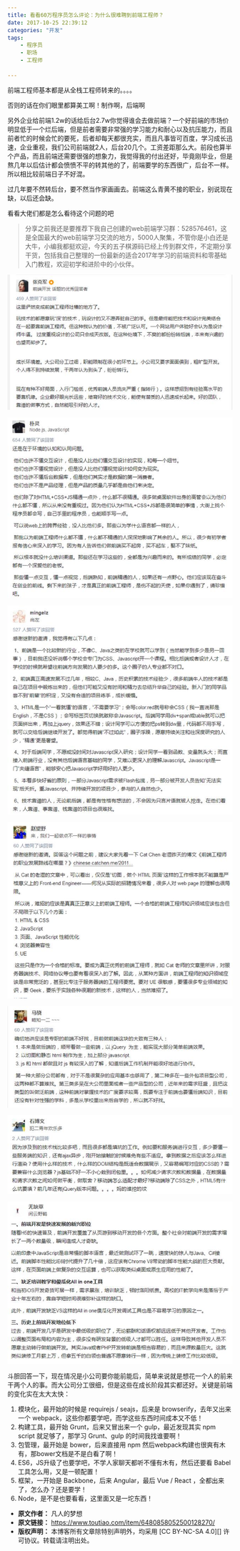 ```yaml
---
title: 看看60万程序员怎么评论：为什么很难聘到前端工程师？
date: 2017-10-25 22:39:12
categories: "开发"
tags:
	- 程序员
	- 职场
	- 工程师

---
```


前端工程师基本都是从全栈工程师转来的。。。。

否则的话在你们眼里都算美工啊！制作啊，后端啊

另外企业给前端1.2w的话给后台2.7w你觉得谁会去做前端？一个好前端的市场价明显低于一个烂后端，但是前者需要非常强的学习能力和耐心以及抗压能力，而且前者忙的时候会忙的要死，后者却每天都很充实，而且凡事皆可百度，学习成长迅速，企业重视，我们公司前端就2人，后台20几个。工资差距那么大。前段也算半个产品，而且前端还需要很强的想象力，我觉得我的付出还好，毕竟刚毕业，但是熬几年以后估计都会愤愤不平的转其他的了，前端要学的东西很广，后台不一样。所以相比较前端日子不好混。

过几年要不然转后台，要不然当作家画画去。前端这么青黄不接的职业，别说现在缺，以后还会缺。

看看大佬们都是怎么看待这个问题的吧

> 分享之前我还是要推荐下我自己创建的web前端学习群：528576461，这是全国最大的web前端学习交流的地方，5000人聚集，不管你是小白还是大牛，小编我都挺欢迎，今天的五子棋源码已经上传到群文件，不定期分享干货，包括我自己整理的一份最新的适合2017年学习的前端资料和零基础入门教程，欢迎初学和进阶中的小伙伴。

![看看60万程序员怎么评论：为什么很难聘到前端工程师？][60]

![看看60万程序员怎么评论：为什么很难聘到前端工程师？][60 1]

![看看60万程序员怎么评论：为什么很难聘到前端工程师？][60 2]

![看看60万程序员怎么评论：为什么很难聘到前端工程师？][60 3]

![看看60万程序员怎么评论：为什么很难聘到前端工程师？][60 4]

![看看60万程序员怎么评论：为什么很难聘到前端工程师？][60 5]

![看看60万程序员怎么评论：为什么很难聘到前端工程师？][60 6]

斗胆回答一下，现在情况是小公司要你能前能后，简单来说就是想花一个人的前来干两个人的事。而大公司分工很细，但是这些在成长阶段其实都还好。关键是前端的变化实在太大太快：

1.  模块化，最开始的时候是 requirejs / seajs，后来是 browserify，去年又出来一个 webpack，这些你都要学吧，而学这些东西时间成本又不低！
2.  构建工具，最开始 Grunt，后来又冒出来一个 gulp，最近发现其实 npm script 就足够了，那学习 Grunt、gulp 的时间我找谁要啊！
3.  包管理，最开始是 bower，后来直接用 npm 然后webpack构建也很爽有木有，那bower文档是不是白看了啊！
4.  ES6，JS升级了也要学吧，不学人家聊天都听不懂有木有，然后还要看 Babel 工具怎么用，又是一顿配置！
5.  框架，一开始是 Backbone，后来 Angular，最后 Vue / React ，全都出来了，怎么办？还是要学！
6.  Node，是不是也要看看，这里面又是一坨东西！


[60]: static/resources/crawler/QQJY-RUBB-JMFA.jpg
[60 1]: static/resources/crawler/U3U2-UVEA-Z2YM.jpg
[60 2]: static/resources/crawler/2EQ7-3MVN-AJRV.jpg
[60 3]: static/resources/crawler/2IN2-QYBE-6VUI.jpg
[60 4]: static/resources/crawler/7JA3-QRUZ-3UEM.jpg
[60 5]: static/resources/crawler/M6ZF-U2EY-BNYV.jpg
[60 6]: static/resources/crawler/FIFQ-FBUV-MQMJ.jpg
 *  **原文作者：** 凡人的梦想
 *  **原文链接：** https://www.toutiao.com/item/6480858052500128270/
 *  **版权声明：** 本博客所有文章除特别声明外，均采用 [CC BY-NC-SA 4.0][] 许可协议。转载请注明出处。
